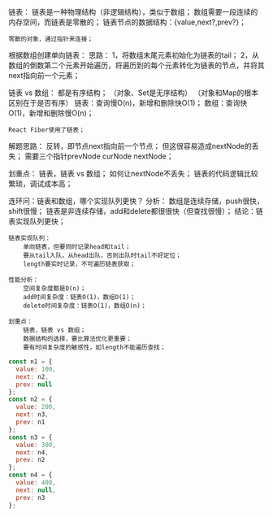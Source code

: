链表：
    链表是一种物理结构（非逻辑结构），类似于数组；
    数组需要一段连续的内存空间，而链表是零散的；
    链表节点的数据结构：{value,next?,prev?}；

    零散的对象，通过指针来连接；

根据数组创建单向链表：
    思路：
        1，将数组末尾元素初始化为链表的tail；
        2，从数组的倒数第二个元素开始遍历，将遍历到的每个元素转化为链表的节点，并将其next指向前一个元素；

链表 vs 数组：
    都是有序结构；
    （对象、Set是无序结构）
    （对象和Map的根本区别在于是否有序）
    链表：查询慢O(n)，新增和删除快O(1)；
    数组：查询快O(1)，新增和删除慢O(n)；

    React Fiber使用了链表；

解题思路：
    反转，即节点next指向前一个节点；
    但这很容易造成nextNode的丢失；
    需要三个指针prevNode curNode nextNode； 

划重点：
    链表，链表 vs 数组；
    如何让nextNode不丢失；
    链表的代码逻辑比较繁琐，调试成本高；

连环问：链表和数组，哪个实现队列更快？
    分析：
        数组是连续存储，push很快，shift很慢；
        链表是非连续存储，add和delete都很很快（但查找很慢）；
    结论：链表实现队列更快；

    链表实现队列：
        单向链表，但要同时记录head和tail；
        要从tail入队，从head出队，否则出队时tail不好定位；
        length要实时记录，不可遍历链表获取；
      
    性能分析：
        空间复杂度都是O(n)；
        add时间复杂度：链表O(1)，数组O(1)；
        delete时间复杂度：链表O(1)，数组O(n)；

    划重点：
        链表，链表 vs 数组；
        数据结构的选择，要比算法优化更重要；
        要有时间复杂度的敏感性，如length不能遍历查找；



```js
const n1 = {
  value: 100,
  next: n2,
  prev: null
};
const n2 = {
  value: 200,
  next: n3,
  prev: n1
};
const n3 = {
  value: 300,
  next: n4,
  prev: n2
};
const n4 = {
  value: 400,
  next: null,
  prev: n3
};
```
